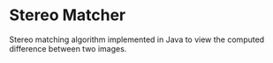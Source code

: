 # Stereo Matcher

Stereo matching algorithm implemented in Java to view the computed difference between two images.
